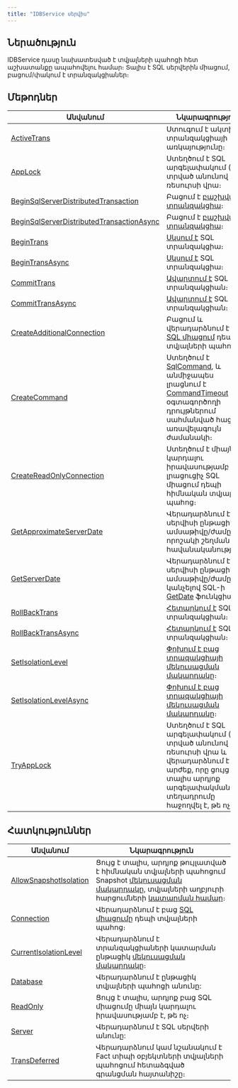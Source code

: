 ```yaml
---
title: "IDBService սերվիս"
---
```


## Ներածություն

IDBService դասը նախատեսված է տվյալների պահոցի հետ աշխատանքը ապահովելու համար։
Տալիս է SQL սերվերին միացում, բացում/փակում է տրանզակցիաներ։

## Մեթոդներ

| Անվանում | Նկարագրություն |
|----------|----------------|
| [ActiveTrans](IDBService/ActiveTrans.md) | Ստուգում է ակտիվ տրանզակցիայի առկայությունը։ |
| [AppLock](IDBService/AppLock.md) | Ստեղծում է SQL արգելափակում (lock) տրված անունով ռեսուրսի վրա։ |
| [BeginSqlServerDistributedTransaction](IDBService/BeginSqlServerDistributedTransaction.md) | Բացում է [բաշխված տրանզակցիա](https://learn.microsoft.com/en-us/sql/t-sql/language-elements/begin-distributed-transaction-transact-sql)։ |
| [BeginSqlServerDistributedTransactionAsync](IDBService/BeginSqlServerDistributedTransactionAsync.md) | Բացում է [բաշխված տրանզակցիա](https://learn.microsoft.com/en-us/sql/t-sql/language-elements/begin-distributed-transaction-transact-sql)։ |
| [BeginTrans](IDBService/BeginTrans.md) | [Սկսում է](https://learn.microsoft.com/en-us/sql/t-sql/language-elements/begin-transaction-transact-sql) SQL տրանզակցիա։ |
| [BeginTransAsync](IDBService/BeginTransAsync.md) | [Սկսում է](https://learn.microsoft.com/en-us/sql/t-sql/language-elements/begin-transaction-transact-sql) SQL տրանզակցիա։ |
| [CommitTrans](IDBService/CommitTrans.md) | [Ավարտում է](https://learn.microsoft.com/en-us/sql/t-sql/language-elements/commit-transaction-transact-sql) SQL տրանզակցիան։ |
| [CommitTransAsync](IDBService/CommitTransAsync.md) | [Ավարտում է](https://learn.microsoft.com/en-us/sql/t-sql/language-elements/commit-transaction-transact-sql) SQL տրանզակցիան։ |
| [CreateAdditionalConnection](IDBService/CreateAdditionalConnection.md) | Բացում և վերադարձնում է նոր [SQL միացում](https://learn.microsoft.com/en-us/dotnet/api/microsoft.data.sqlclient.sqlconnection) դեպի տվյալների պահոց։ |
| [CreateCommand](IDBService/CreateCommand.md) | Ստեղծում է [SqlCommand](https://learn.microsoft.com/en-us/dotnet/api/microsoft.data.sqlclient.sqlcommand), և անմիջապես լրացնում է [CommandTimeout](https://learn.microsoft.com/en-us/dotnet/api/microsoft.data.sqlclient.sqlcommand.commandtimeout) ըստ օգտագործողի դրույթներում սահմանված հացման առավելագույն ժամանակի։ |
| [CreateReadOnlyConnection](IDBService/CreateReadOnlyConnection.md) | Ստեղծում է միայն կարդալու իրավասությամբ լրացուցիչ SQL միացում դեպի հիմնական տվյալների պահոց։ |
| [GetApproximateServerDate](IDBService/GetApproximateServerDate.md) | Վերադարձնում է SQL սերվիսի ընթացիկ ամսաթիվը/ժամը որոշակի շեղման հավանականությամբ։ |
| [GetServerDate](IDBService/GetServerDate.md) | Վերադարձնում է SQL սերվիսի ընթացիկ ամսաթիվը/ժամը կանչելով SQL-ի [GetDate](https://learn.microsoft.com/en-us/sql/t-sql/functions/getdate-transact-sql) ֆունկցիան։ |
| [RollBackTrans](IDBService/RollBackTrans.md) | [Հետարկում է](https://learn.microsoft.com/en-us/sql/t-sql/language-elements/rollback-transaction-transact-sql) SQL տրանզակցիան։ |
| [RollBackTransAsync](IDBService/RollBackTransAsync.md) | [Հետարկում է](https://learn.microsoft.com/en-us/sql/t-sql/language-elements/rollback-transaction-transact-sql) SQL տրանզակցիան։ |
| [SetIsolationLevel](IDBService/SetIsolationLevel.md) | [Փոխում է բաց տրազակցիայի մեկուսացման մակարդակը](https://learn.microsoft.com/en-us/sql/t-sql/statements/set-transaction-isolation-level-transact-sql)։ |
| [SetIsolationLevelAsync](IDBService/SetIsolationLevelAsync.md) | [Փոխում է բաց տրազակցիայի մեկուսացման մակարդակը](https://learn.microsoft.com/en-us/sql/t-sql/statements/set-transaction-isolation-level-transact-sql)։ |
| [TryAppLock](IDBService/TryAppLock.md) | Ստեղծում է SQL արգելափակում (lock) տրված անունով ռեսուրսի վրա և վերադարձնում է արժեք, որը ցույց է տալիս արդյոք արգելափակման տեղադրումը հաջողվել է, թե ոչ։ |

## Հատկություններ

| Անվանում | Նկարագրություն |
|----------|----------------|
| [AllowSnapshotIsolation](IDBService/AllowSnapshotIsolation.md) | Ցույց է տալիս, արդյոք թույլատված է հիմնական տվյալների պահոցում Snapshot [մեկուսացման մակարդակը](https://learn.microsoft.com/en-us/sql/t-sql/statements/set-transaction-isolation-level-transact-sql), տվյալների աղբյուրի հարցումների [կատարման համար](../definitions/ds.md#supportssnapshotisolation)։ |
| [Connection](IDBService/Connection.md) | Վերադարձնում է բաց [SQL միացումը](https://learn.microsoft.com/en-us/dotnet/api/microsoft.data.sqlclient.sqlconnection) դեպի տվյալների պահոց։ |
| [CurrentIsolationLevel](IDBService/CurrentIsolationLevel.md) | Վերադարձնում է տրանզակցիաների կատարման ընթացիկ [մեկուսացման մակարդակը](https://learn.microsoft.com/en-us/dotnet/api/system.data.isolationlevel)։ |
| [Database](IDBService/Database.md) | Վերադարձնում է ընթացիկ տվյալների պահոցի անունը: |
| [ReadOnly](IDBService/ReadOnly.md) | Ցույց է տալիս, արդյոք բաց SQL միացումը միայն կարդալու իրավասությամբ է, թե ոչ։ |
| [Server](IDBService/Server.md) | Վերադարձնում է SQL սերվերի անունը: |
| [TransDeferred](IDBService/TransDeferred.md) | Վերադարձնում կամ նշանակում է Fact տիպի օբյեկտների տվյալների պահոցում հետաձգված գրանցման հայտանիշը։ |